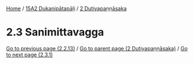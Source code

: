 
[Home](/) / [15A2 Dukanipātapāḷi](../../15A2.md) / [2 Dutiyapaṇṇāsaka](../2.md)

# 2.3 Sanimittavagga


[Go to previous page (2.2.13)](2.2/2.2.13.md) / [Go to parent page (2 Dutiyapaṇṇāsaka)](../2.md) / [Go to next page (2.3.1)](2.3/2.3.1.md)



